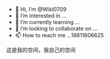 - 👋 Hi, I’m @Wikl0709
- 👀 I’m interested in ...
- 🌱 I’m currently learning ...
- 💞️ I’m looking to collaborate on ...
- 📫 How to reach me ...18811606625

这是我的空间，我自己的空间
